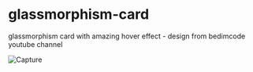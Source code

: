 # glassmorphism-card
glassmorphism card with amazing hover effect - design from bedimcode youtube channel

![Capture](https://user-images.githubusercontent.com/95019708/167317785-7427a1a6-297b-4a77-a0f6-ce5a9d443682.PNG)
